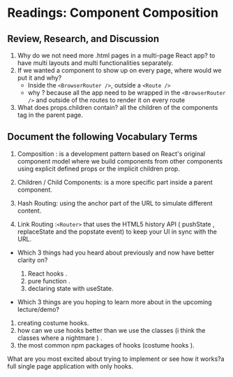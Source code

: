# Readings: Component Composition

## Review, Research, and Discussion

1. Why do we not need more .html pages in a multi-page React app? to have multi layouts and multi functionalities separately.
2. If we wanted a component to show up on every page, where would we put it and why?
   * Inside the `<BrowserRouter />`, outside a `<Route />`
   * why ? because all the app need to be wrapped in the `<BrowserRouter />` and outside of the routes to render it on every route
3. What does props.children contain? all the children of the components tag  in the parent page.

## Document the following Vocabulary Terms

1. Composition : is a development pattern based on React's original component model where we build components from other components using explicit defined props or the implicit children prop. 
2. Children / Child Components: is a more specific part inside a parent component.

3. Hash Routing:   using the anchor part of the URL to simulate different content.
4. Link Routing :`<Router>` that uses the HTML5 history API ( pushState , replaceState and the popstate event) to keep your UI in sync with the URL. 

* Which 3 things had you heard about previously and now have better clarity on?

   1. React hooks  .
   2. pure function .
   3. declaring state with useState.

* Which 3 things are you hoping to learn more about in the upcoming lecture/demo?

1. creating costume hooks.
2. how can we use hooks  better than we use the classes (i think the classes where a nightmare ) .
3. the most common npm packages of hooks (costume hooks ).

What are you most excited about trying to implement or see how it works?a full single page application with only hooks.
  